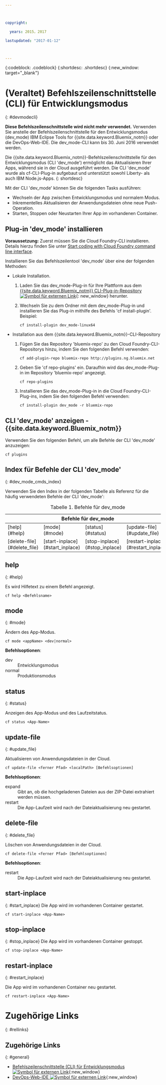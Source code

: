 ```yaml
---



copyright:

  years: 2015，2017

lastupdated: "2017-01-12"



---
```


{:codeblock: .codeblock}
{:shortdesc: .shortdesc}
{:new_window: target="_blank"}

# (Veraltet) Befehlszeilenschnittstelle (CLI) für Entwicklungsmodus
{: #devmodecli}


**Diese Befehlszeilenschnittstelle wird nicht mehr verwendet.** Verwenden Sie anstelle der Befehlszeilenschnittstelle für den Entwicklungsmodus (dev_mode) IBM Eclipse Tools for {{site.data.keyword.Bluemix_notm}} oder die DevOps-Web-IDE. Die dev_mode-CLI kann bis 30. Juni 2016 verwendet werden.

Die {{site.data.keyword.Bluemix_notm}}-Befehlszeilenschnittstelle für den Entwicklungsmodus (CLI 'dev_mode') ermöglicht das Aktualisieren Ihrer Apps, während sie in der Cloud ausgeführt werden. Die CLI 'dev_mode' wurde als cf-CLI-Plug-in aufgebaut und unterstützt sowohl Liberty- als auch IBM Node.js-Apps.
{: shortdesc}


Mit der CLI 'dev_mode' können Sie die folgenden Tasks ausführen:
- Wechseln der App zwischen Entwicklungsmodus und normalem Modus.
- Inkrementelles Aktualisieren der Anwendungsdateien ohne neue Push-Operation.
- Starten, Stoppen oder Neustarten Ihrer App im vorhandenen Container.

## Plug-in 'dev_mode' installieren
**Voraussetzung:** Zuerst müssen Sie die Cloud Foundry-CLI installieren. Details hierzu finden Sie unter [Start coding with Cloud Foundry command line interface](https://github.com/cloudfoundry/cli).


Installieren Sie das Befehlszeilentool 'dev_mode' über eine der folgenden Methoden:
- Lokale Installation.
  1. Laden Sie das dev_mode-Plug-in für Ihre Plattform aus dem [{{site.data.keyword.Bluemix_notm}} CLI-Plug-in-Repository![Symbol für externen Link](../../../icons/launch-glyph.svg)](http://plugins.ng.bluemix.net){: new_window} herunter.
  2. Wechseln Sie zu dem Ordner mit dem dev_mode-Plug-in und installieren Sie das Plug-in mithilfe des Befehls 'cf install-plugin'. Beispiel:

        ```
        cf install-plugin dev_mode-linux64
        ```

- Installation aus dem {{site.data.keyword.Bluemix_notm}}-CLI-Repository
  1. Fügen Sie das Repository 'bluemix-repo' zu den Cloud Foundry-CLI-Repositorys hinzu, indem Sie den folgenden Befehl verwenden:

        ```
        cf add-plugin-repo bluemix-repo http://plugins.ng.bluemix.net
        ```

  2. Geben Sie 'cf repo-plugins' ein. Daraufhin wird das dev_mode-Plug-in im Repository 'bluemix-repo' angezeigt.

		```
        cf repo-plugins
        ```

  3. Installieren Sie das dev_mode-Plug-in in die Cloud Foundry-CLI-Plug-ins, indem Sie den folgenden Befehl verwenden:

        ```
        cf install-plugin dev_mode -r bluemix-repo
        ```

## CLI 'dev_mode' anzeigen - {{site.data.keyword.Bluemix_notm}}  

Verwenden Sie den folgenden Befehl, um alle Befehle der CLI 'dev_mode' anzuzeigen:

```
cf plugins
```

## Index für Befehle der CLI 'dev_mode'
{: #dev_mode_cmds_index}

Verwenden Sie den Index in der folgenden Tabelle als Referenz für die häufig verwendeten Befehle der CLI 'dev_mode':

<table summary="Index der Befehle für dev_mode">
<caption>Tabelle 1. Befehle für dev_mode</caption>
 <thead>
 <th colspan="4">Befehle für dev_mode</th>
 </thead>
 <tbody>
 <tr>
 <td>[help](#help)</td>
 <td>[mode](#mode)</td>
 <td>[status](#status)</td>
 <td>[update-file](#update_file)</td>
 </tr>
 <tr>
 <td>[delete-file](#delete_file)</td>
 <td>[start-inplace](#start_inplace)</td>
 <td>[stop-inplace](#stop_inplace)</td>
 <td>[restart-inplace](#restart_inplace)</td>
 </tr>
  </tbody>
 </table>


## help
{: #help}

Es wird Hilfetext zu einem Befehl angezeigt.

```
cf help <Befehlsname>
```


## mode
{: #mode}

Ändern des App-Modus.

```
cf mode <appName> <dev|normal>
```
<strong>Befehlsoptionen</strong>:

   <dl>
   <dt>dev</dt>
   <dd>Entwicklungsmodus</dd>
   <dt>normal</dt>
   <dd>Produktionsmodus</dd>
   </dl>


## status
{: #status}

Anzeigen des App-Modus und des Laufzeitstatus.
```
cf status <App-Name>
```



## update-file
{: #update_file}

Aktualisieren von Anwendungsdateien in der Cloud.

```
cf update-file <ferner Pfad> <localPath> [Befehlsoptionen]
```


<strong>Befehlsoptionen</strong>:

   <dl>
   <dt>expand</dt>
   <dd>Gibt an, ob die hochgeladenen Dateien aus der ZIP-Datei extrahiert werden müssen.</dd>
   <dt>restart</dt>
   <dd>Die App-Laufzeit wird nach der Dateiaktualisierung neu gestartet.</dd>
   </dl>



## delete-file
{: #delete_file}

Löschen von Anwendungsdateien in der Cloud.

```
cf delete-file <ferner Pfad> [Befehlsoptionen]
```


<strong>Befehlsoptionen</strong>:
 <dl>
   <dt>restart</dt>
   <dd>Die App-Laufzeit wird nach der Dateiaktualisierung neu gestartet.</dd>
  </dl>


## start-inplace
{: #start_inplace}
Die App wird im vorhandenen Container gestartet.

```
cf start-inplace <App-Name>
```



## stop-inplace
{: #stop_inplace}
Die App wird im vorhandenen Container gestoppt.

```
cf stop-inplace <App-Name>
```



## restart-inplace
{: #restart_inplace}

Die App wird im vorhandenen Container neu gestartet.

```
cf restart-inplace <App-Name>
```



# Zugehörige Links
{: #rellinks}

## Zugehörige Links
{: #general}
* [Befehlszeilenschnittstelle (CLI) für Entwicklungsmodus ![Symbol für externen Link](../../../icons/launch-glyph.svg)](http://clis.ng.bluemix.net/ui/repository.html#cf-plugins){:new_window}
* [DevOps-Web-IDE ![Symbol für externen Link](../../../icons/launch-glyph.svg)](https://hub.jazz.net/docs/deploy/){:new_window}
